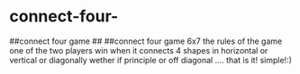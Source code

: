 # connect-four-
##connect four game ##
##connect four game 6x7
the rules of the game one of the two players win when it connects 4 shapes in horizontal or vertical or diagonally wether if principle or off diagonal .... that is it!
simple!:)
